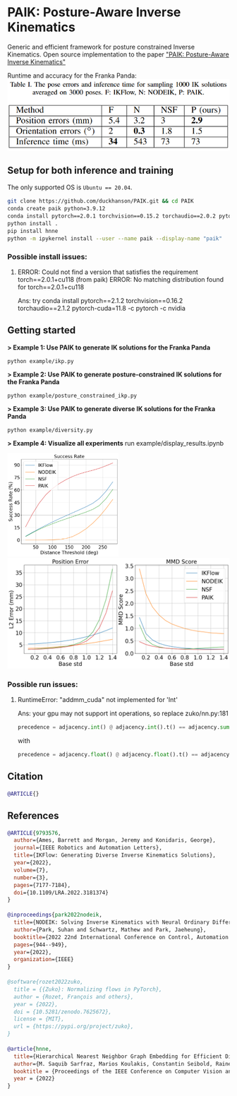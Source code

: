 # PAIK: Posture-Aware Inverse Kinematics
Generic and efficient framework for posture constrained Inverse Kinematics. Open source implementation to the paper ["PAIK: Posture-Aware Inverse Kinematics"]()

Runtime and accuracy for the Franka Panda:
![alt text](./image/ik_problem.png)

## Setup for both inference and training

The only supported OS is `Ubuntu == 20.04`. 

``` bash
git clone https://github.com/duckhanson/PAIK.git && cd PAIK
conda create paik python=3.9.12
conda install pytorch==2.0.1 torchvision==0.15.2 torchaudio==2.0.2 pytorch-cuda=11.8 -c pytorch -c nvidia
python install .
pip install hnne
python -m ipykernel install --user --name paik --display-name "paik"
```


### Possible install issues:
1. ERROR: Could not find a version that satisfies the requirement torch==2.0.1+cu118 (from paik) ERROR: No matching distribution found for torch==2.0.1+cu118

    Ans: try conda install pytorch==2.1.2 torchvision==0.16.2 torchaudio==2.1.2 pytorch-cuda=11.8 -c pytorch -c nvidia

## Getting started
**> Example 1: Use PAIK to generate IK solutions for the Franka Panda**
```
python example/ikp.py
```
**> Example 2: Use PAIK to generate posture-constrained IK solutions for the Franka Panda**
```
python example/posture_constrained_ikp.py
```
**> Example 3: Use PAIK to generate diverse IK solutions for the Franka Panda**
```
python example/diversity.py
```
**> Example 4: Visualize all experiments**
run example/display_results.ipynb

<img src="./image/posture.png" width="50%" height="50%">

<img src="./image/mmd.png" width="100%" height="50%">


### Possible run issues:
1. RuntimeError: "addmm_cuda" not implemented for 'Int'

    Ans: your gpu may not support int operations, so replace zuko/nn.py:181

    ``` python
    precedence = adjacency.int() @ adjacency.int().t() == adjacency.sum(dim=-1)
    ```

    with 

    ``` python
    precedence = adjacency.float() @ adjacency.float().t() == adjacency.sum(dim=-1)
    ```

## Citation
``` bibtex
@ARTICLE{}
```

    
## References
``` bibtex
@ARTICLE{9793576,
  author={Ames, Barrett and Morgan, Jeremy and Konidaris, George},
  journal={IEEE Robotics and Automation Letters}, 
  title={IKFlow: Generating Diverse Inverse Kinematics Solutions}, 
  year={2022},
  volume={7},
  number={3},
  pages={7177-7184},
  doi={10.1109/LRA.2022.3181374}
}

@inproceedings{park2022nodeik,
  title={NODEIK: Solving Inverse Kinematics with Neural Ordinary Differential Equations for Path Planning},
  author={Park, Suhan and Schwartz, Mathew and Park, Jaeheung},
  booktitle={2022 22nd International Conference on Control, Automation and Systems (ICCAS)},
  pages={944--949},
  year={2022},
  organization={IEEE}
}

@software{rozet2022zuko,
  title = {{Zuko}: Normalizing flows in PyTorch},
  author = {Rozet, François and others},
  year = {2022},
  doi = {10.5281/zenodo.7625672},
  license = {MIT},
  url = {https://pypi.org/project/zuko},
}

@article{hnne,
  title={Hierarchical Nearest Neighbor Graph Embedding for Efficient Dimensionality Reduction},
  author={M. Saquib Sarfraz, Marios Koulakis, Constantin Seibold, Rainer Stiefelhagen},
  booktitle = {Proceedings of the IEEE Conference on Computer Vision and Pattern Recognition (CVPR)},
  year = {2022}
}

```





